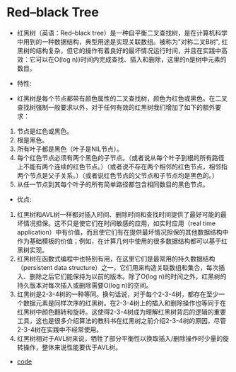# Red–black Tree
- 红黑树（英语：Red–black tree）是一种自平衡二叉查找树，是在计算机科学中用到的一种数据结构，典型用途是实现关联数组。被称为"对称二叉B树", 红黑树的结构复杂，但它的操作有着良好的最坏情况运行时间，并且在实践中高效：它可以在O(log n)}时间内完成查找、插入和删除，这里的n是树中元素的数目。

- 特性:
- 红黑树是每个节点都带有颜色属性的二叉查找树，颜色为红色或黑色。在二叉查找树强制一般要求以外，对于任何有效的红黑树我们增加了如下的额外要求：
 1. 节点是红色或黑色。 
 2. 根是黑色。 
 3. 所有叶子都是黑色（叶子是NIL节点）。 
 4. 每个红色节点必须有两个黑色的子节点。（或者说从每个叶子到根的所有路径上不能有两个连续的红色节点。）（或者说不存在两个相邻的红色节点，相邻指两个节点是父子关系。）（或者说红色节点的父节点和子节点均是黑色的。） 
 5. 从任一节点到其每个叶子的所有简单路径都包含相同数目的黑色节点。

- 优点:
 1. 红黑树和AVL树一样都对插入时间、删除时间和查找时间提供了最好可能的最坏情况担保。这不只是使它们在时间敏感的应用，如实时应用（real time application）中有价值，而且使它们有在提供最坏情况担保的其他数据结构中作为基础模板的价值；例如，在计算几何中使用的很多数据结构都可以基于红黑树实现。 
 2. 红黑树在函数式编程中也特别有用，在这里它们是最常用的持久数据结构（persistent data structure）之一，它们用来构造关联数组和集合，每次插入、删除之后它们能保持为以前的版本。除了O(log n)的时间之外，红黑树的持久版本对每次插入或删除需要O(log n)的空间。 
 3. 红黑树是2-3-4树的一种等同。换句话说，对于每个2-3-4树，都存在至少一个数据元素是同样次序的红黑树。在2-3-4树上的插入和删除操作也等同于在红黑树中颜色翻转和旋转。这使得2-3-4树成为理解红黑树背后的逻辑的重要工具，这也是很多介绍算法的教科书在红黑树之前介绍2-3-4树的原因，尽管2-3-4树在实践中不经常使用。 
 4. 红黑树相对于AVL树来说，牺牲了部分平衡性以换取插入/删除操作时少量的旋转操作，整体来说性能要优于AVL树。

- [code](Red–blackTree.go)